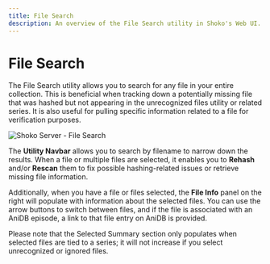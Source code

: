 ```yaml
---
title: File Search
description: An overview of the File Search utility in Shoko's Web UI.
---
```


# File Search

The File Search utility allows you to search for any file in your entire collection. This is beneficial when tracking
down a potentially missing file that was hashed but not appearing in the unrecognized files utility or related series.
It is also useful for pulling specific information related to a file for verification purposes.

![Shoko Server - File Search](/images/shoko-server/shoko-server-file-search.jpg)

The **Utility Navbar** allows you to search by filename to narrow down the results. When a file or multiple files are
selected, it enables you to **Rehash** and/or **Rescan** them to fix possible hashing-related issues or retrieve
missing file information.

Additionally, when you have a file or files selected, the **File Info** panel on the right will populate with
information about the selected files. You can use the arrow buttons to switch between files, and if the file is
associated with an AniDB episode, a link to that file entry on AniDB is provided.

Please note that the Selected Summary section only populates when selected files are tied to a series; it will not
increase if you select unrecognized or ignored files.
